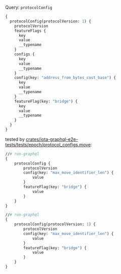 Query: `protocolConfig`

```graphql
{
  protocolConfig(protocolVersion: 1) {
    protocolVersion
    featureFlags {
      key
      value
      __typename
    }
    configs {
      key
      value
      __typename
    }
    config(key: "address_from_bytes_cost_base") {
      key
      value
      __typename
    }
    featureFlag(key: "bridge") {
      key
      value
      __typename
    }
  }
}
```

tested by [crates/iota-graphql-e2e-tests/tests/epoch/protocol_configs.move](../../../iota-graphql-e2e-tests/tests/epoch/protocol_configs.move):

```graphql
//# run-graphql
{
    protocolConfig {
        protocolVersion
        config(key: "max_move_identifier_len") {
            value
        }
        featureFlag(key: "bridge") {
            value
        }
    }
}

//# run-graphql
{
    protocolConfig(protocolVersion: 1) {
        protocolVersion
        config(key: "max_move_identifier_len") {
            value
        }
        featureFlag(key: "bridge") {
            value
        }
    }
}
```
